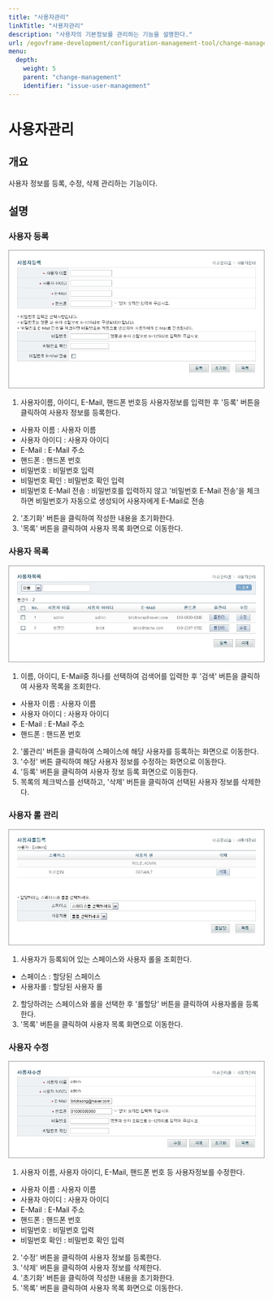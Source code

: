 ```yaml
---
title: "사용자관리"
linkTitle: "사용자관리"
description: "사용자의 기본정보를 관리하는 기능을 설명한다."
url: /egovframe-development/configuration-management-tool/change-management/issue-user-management/
menu:
  depth:
    weight: 5
    parent: "change-management"
    identifier: "issue-user-management"
---
```


# 사용자관리

## 개요

사용자 정보를 등록, 수정, 삭제 관리하는 기능이다.

## 설명

### 사용자 등록

![사용자 등록](./images/create-user.jpg)

1. 사용자이름, 아이디, E-Mail, 핸드폰 번호등 사용자정보를 입력한 후 '등록' 버튼을 클릭하여 사용자 정보를 등록한다.

* 사용자 이름 : 사용자 이름
* 사용자 아이디 : 사용자 아이디
* E-Mail : E-Mail 주소
* 핸드폰 : 핸드폰 번호
* 비밀번호 : 비밀번호 입력
* 비밀번호 확인 : 비밀번호 확인 입력
* 비밀번호 E-Mail 전송 : 비밀번호를 입력하지 않고 '비밀번호 E-Mail 전송'을 체크하면 비밀번호가 자동으로 생성되어 사용자에게 E-Mail로 전송

2. '초기화' 버튼을 클릭하여 작성한 내용을 초기화한다.
3. '목록' 버튼을 클릭하여 사용자 목록 화면으로 이동한다.

### 사용자 목록

![사용자 목록록](./images/user-list.jpg)

1. 이름, 아이디, E-Mail중 하나를 선택하여 검색어를 입력한 후 '검색' 버튼을 클릭하여 사용자 목록을 조회한다.

* 사용자 이름 : 사용자 이름
* 사용자 아이디 : 사용자 아이디
* E-Mail : E-Mail 주소
* 핸드폰 : 핸드폰 번호

2. '롤관리' 버튼을 클릭하여 스페이스에 해당 사용자를 등록하는 화면으로 이동한다.
3. '수정' 버튼 클릭하여 해당 사용자 정보를 수정하는 화면으로 이동한다.
4. '등록' 버튼을 클릭하여 사용자 정보 등록 화면으로 이동한다.
5. 목록의 체크박스를 선택하고, '삭제' 버튼을 클릭하여 선택된 사용자 정보를 삭제한다.

### 사용자 롤 관리

![사용자 롤 관리리](./images/manage-user-role.jpg)

1. 사용자가 등록되어 있는 스페이스와 사용자 롤을 조회한다.

* 스페이스 : 할당된 스페이스
* 사용자롤 : 할당된 사용자 롤

2. 할당하려는 스페이스와 롤을 선택한 후 '롤할당' 버튼을 클릭하여 사용자롤을 등록한다.
3. '목록' 버튼을 클릭하여 사용자 목록 화면으로 이동한다.

### 사용자 수정

![사용자 수정정](./images/user-edit.jpg)

1. 사용자 이름, 사용자 아이디, E-Mail, 핸드폰 번호 등 사용자정보를 수정한다.

* 사용자 이름 : 사용자 이름
* 사용자 아이디 : 사용자 아이디
* E-Mail : E-Mail 주소
* 핸드폰 : 핸드폰 번호
* 비밀번호 : 비밀번호 입력
* 비밀번호 확인 : 비밀번호 확인 입력

2. '수정' 버튼을 클릭하여 사용자 정보를 등록한다.
3. '삭제' 버튼을 클릭하여 사용자 정보를 삭제한다.
4. '초기화' 버튼을 클릭하여 작성한 내용을 초기화한다.
5. '목록' 버튼을 클릭하여 사용자 목록 화면으로 이동한다.
